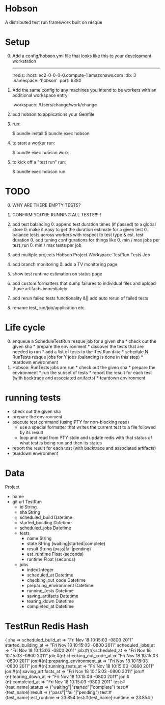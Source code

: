 # Hobson

A distributed test run framework built on resque

# Setup

  0. Add a config/hobson.yml file that looks like this to your development workstation

        ---
        :redis:
          :host: ec2-0-0-0-0.compute-1.amazonaws.com
          :db: 3
          :namespace: 'hobson'
          :port: 6380

  0. Add the same config to any machines you intend to be workers with an additional workspace entry

        :workspace: /Users/change/work/change

  0. add hobson to applications your Gemfile
  0. run:

        $ bundle install
        $ bundle exec hobson

  0. to start a worker run:

        $ bundle exec hobson work

  0. to kick off a "test run" run:

        $ bundle exec hobson run

# TODO

  0. WHY ARE THERE EMPTY TESTS?
  0. CONFIRM YOU'RE RUNNING ALL TESTS!!!!!

  0. add test balancing
    0. append test duration times (if passed) to a global store
    0. make it easy to get the duration estimate for a given test
    0. balance tests across workers with respect to test type & est. test duration
    0. add tuning configurations for things like
      0. min / max jobs per test_run
      0. min / max tests per job

  0. add multiple projects
    Hobson
      Project
        Workspace
        TestRun
          Tests
          Job

  0. add branch monitoring
    0. add a TV monitoring page

  0. show test runtime estimation on status page
  0. add custom formatters that dump failures to individual files and upload those artifacts immediately
  0. add rerun failed tests functionality &|| add auto rerun of failed tests
  0. rename test_run/job/application etc.



# Life cycle

  0. enqueue a ScheduleTestRun resque job for a given sha
    * check out the given sha
    * prepare the environment
    * discover the tests that are needed to run
    * add a list of tests to the TestRun data
    * schedule N RunTests resque jobs for Y jobs (balancing is done in this step)
    * teardown environment
  0. Hobson::RunTests jobs are run
    * check out the given sha
    * prepare the environment
    * run the subset of tests
    * report the result for each test (with backtrace and associated artifacts)
    * teardown environment

# running tests
  * check out the given sha
  * prepare the environment
  * execute test command (using PTY for non-blocking read)
    * use a special formatter that writes the current test to a file followed by its result
    * loop and read from PTY stdin and update redis with that status of what test is being run and then its status
  * report the result for each test (with backtrace and associated artifacts)
  * teardown environment








# Data
Project
  - name
  - git url
  TestRun
    - id                String
    - sha               String
    - scheduled_build   Datetime
    - started_building  Datetime
    - scheduled_jobs    Datetime
    - tests
      - name        String
      - state       String (waiting|started|complete)
      - result      String (pass|fail|pending)
      - est_runtime Float  (seconds)
      - runtime     Float  (seconds)
    - jobs
      - index                 Integer
      - scheduled_at          Datetime
      - checking_out_code     Datetime
      - preparing_environment Datetime
      - running_tests         Datetime
      - saving_artifacts      Datetime
      - tearing_down          Datetime
      - completed_at          Datetime



# TestRun Redis Hash
  {
    sha                               =>
    scheduled_build_at                => "Fri Nov 18 10:15:03 -0800 2011"
    started_building_at               => "Fri Nov 18 10:15:03 -0800 2011"
    scheduled_jobs_at                 => "Fri Nov 18 10:15:03 -0800 2011"
    job:#{n}:scheduled_at             => "Fri Nov 18 10:15:03 -0800 2011"
    job:#{n}:checking_out_code_at     => "Fri Nov 18 10:15:03 -0800 2011"
    jon:#{n}:preparing_environment_at => "Fri Nov 18 10:15:03 -0800 2011"
    jon:#{n}:running_tests_at         => "Fri Nov 18 10:15:03 -0800 2011"
    jon:#{n}:saving_artifacts_at      => "Fri Nov 18 10:15:03 -0800 2011"
    jon:#{n}:tearing_down_at          => "Fri Nov 18 10:15:03 -0800 2011"
    jon:#{n}:completed_at             => "Fri Nov 18 10:15:03 -0800 2011"
    test:#{test_name}:status          => ("waiting"|"started"|"complete")
    test:#{test_name}:result          => ("pass"|"fail"|"pending")
    test:#{test_name}:est_runtime     => 23.854
    test:#{test_name}:runtime         => 23.854
  }





